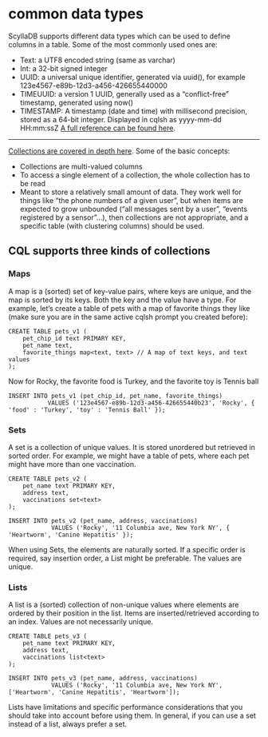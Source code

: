 # common data types

ScyllaDB supports different data types which can be used to define columns in a table. Some of the most commonly used ones are:

- Text: a UTF8 encoded string (same as varchar)
- Int:  a 32-bit signed integer
- UUID: a universal unique identifier, generated via uuid(), for example 123e4567-e89b-12d3-a456-426655440000
- TIMEUUID: a version 1 UUID, generally used as a “conflict-free” timestamp, generated using now()
- TIMESTAMP: A timestamp (date and time) with millisecond precision, stored as a 64-bit integer. Displayed in cqlsh as yyyy-mm-dd HH:mm:ssZ
[A full reference can be found here](https://opensource.docs.scylladb.com/stable/cql/types.html).

---

[Collections are covered in depth here](https://opensource.docs.scylladb.com/stable/cql/types.html). Some of the basic concepts:

- Collections are multi-valued columns
- To access a single element of a collection, the whole collection has to be read
- Meant to store a relatively small amount of data. They work well for things like “the phone numbers of a given user”, but when items are expected to grow unbounded (“all messages sent by a user”, “events registered by a sensor”…), then collections are not appropriate, and a specific table (with clustering columns) should be used.

## CQL supports three kinds of collections

### Maps

A map is a (sorted) set of key-value pairs, where keys are unique, and the map is sorted by its keys. Both the key and the value have a type. For example, let’s create a table of pets with a map of favorite things they like (make sure you are in the same active cqlsh prompt you created before):

```cql
CREATE TABLE pets_v1 (
    pet_chip_id text PRIMARY KEY,
    pet_name text,
    favorite_things map<text, text> // A map of text keys, and text values
);
```

Now for Rocky, the favorite food is Turkey, and the favorite toy is Tennis ball

```cql
INSERT INTO pets_v1 (pet_chip_id, pet_name, favorite_things)
           VALUES ('123e4567-e89b-12d3-a456-426655440b23', 'Rocky', { 'food' : 'Turkey', 'toy' : 'Tennis Ball' });
```

### Sets

A set is a collection of unique values. It is stored unordered but retrieved in sorted order. For example, we might have a table of pets, where each pet might have more than one vaccination.

```cql
CREATE TABLE pets_v2 (
    pet_name text PRIMARY KEY,
    address text,
    vaccinations set<text> 
);
```

```cql
INSERT INTO pets_v2 (pet_name, address, vaccinations)
            VALUES ('Rocky', '11 Columbia ave, New York NY', { 'Heartworm', 'Canine Hepatitis' });
```

When using Sets, the elements are naturally sorted. If a specific order is required, say insertion order, a List might be preferable. The values are unique.

### Lists

A list is a (sorted) collection of non-unique values where elements are ordered by their position in the list. Items are inserted/retrieved according to an index. Values are not necessarily unique.

```cql
CREATE TABLE pets_v3 (
    pet_name text PRIMARY KEY,
    address text,
    vaccinations list<text>
);
```

```cql
INSERT INTO pets_v3 (pet_name, address, vaccinations)
            VALUES ('Rocky', '11 Columbia ave, New York NY',  ['Heartworm', 'Canine Hepatitis', 'Heartworm']);
```

Lists have limitations and specific performance considerations that you should take into account before using them. In general, if you can use a set instead of a list, always prefer a set.
